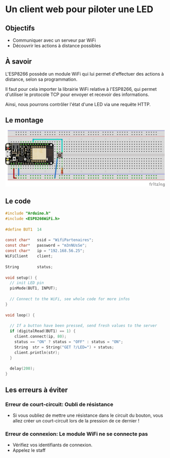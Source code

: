 Un client web pour piloter une LED
=

Objectifs
---------

- Communiquer avec un serveur par WiFi
- Découvrir les actions à distance possibles

À savoir
--------

L'ESP8266 possède un module WiFi qui lui permet d'effectuer des actions à distance, selon sa programmation.

Il faut pour cela importer la librairie WiFi relative à l'ESP8266, qui permet d'utiliser le protocole TCP pour envoyer et recevoir des informations.

Ainsi, nous pourrons contrôler l'état d'une LED via une requête HTTP.

Le montage
----------

![Board](Push_button_client.png)

Le code
-------

```c
#include "Arduino.h"
#include <ESP8266WiFi.h>

#define BUT1  14

const char*   ssid = "WifiPartenaires";
const char*   password = "m3nNUsSe";
const char*   ip = "192.168.56.25";
WiFiClient    client;

String        status;

void setup() {
  // init LED pin
  pinMode(BUT1, INPUT);

  // Connect to the WiFi, see whole code for more infos
}

void loop() {

  // If a button have been pressed, send fresh values to the server
  if (digitalRead(BUT1) == 1) {
    client.connect(ip, 80);
    status == "ON" ? status = "OFF" : status = "ON";
    String  str = String("GET ?/LED=") + status;
    client.println(str);
  }

  delay(200);
}

```


Les erreurs à éviter
-------------------

### Erreur de court-circuit: Oubli de résistance
- Si vous oubliez de mettre une résistance dans le circuit du bouton, vous allez créer un court-circuit lors de la pression de ce dernier !

### Erreur de connexion: Le module WiFi ne se connecte pas
- Vérifiez vos identifiants de connexion.
- Appelez le staff
